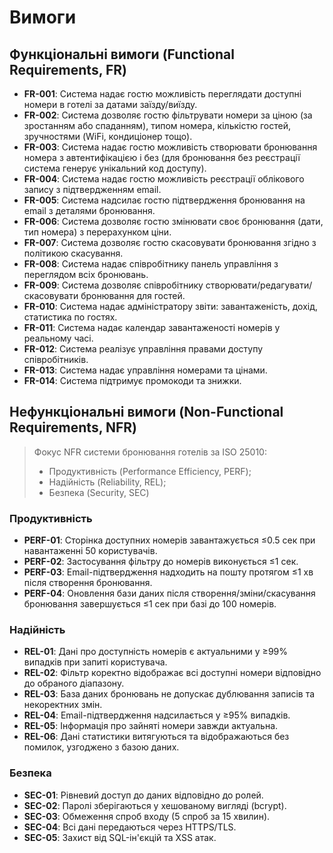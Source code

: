 # Вимоги

## Функціональні вимоги (Functional Requirements, FR)

- **FR-001**: Система надає гостю можливість переглядати доступні номери в готелі за датами заїзду/виїзду.  
- **FR-002**: Система дозволяє гостю фільтрувати номери за ціною (за зростанням або спаданням), типом номера, кількістю гостей, зручностями (WiFi, кондиціонер тощо).  
- **FR-003**: Система надає гостю можливість створювати бронювання номера з автентифікацією і без (для бронювання без реєстрації система генерує унікальний код доступу).  
- **FR-004**: Система надає гостю можливість реєстрації облікового запису з підтвердженням email.
- **FR-005**: Система надсилає гостю підтвердження бронювання на email з деталями бронювання. 
- **FR-006**: Система дозволяє гостю змінювати своє бронювання (дати, тип номера) з перерахунком ціни. 
- **FR-007**: Система дозволяє гостю скасовувати бронювання згідно з політикою скасування. 
- **FR-008**: Система надає співробітнику панель управління з переглядом всіх бронювань. 
- **FR-009**: Система дозволяє співробітнику створювати/редагувати/скасовувати бронювання для гостей.
- **FR-010**: Система надає адміністратору звіти: завантаженість, дохід, статистика по гостях. 
- **FR-011**: Система надає календар завантаженості номерів у реальному часі. 
- **FR-012**: Система реалізує управління правами доступу співробітників.
- **FR-013**: Система надає управління номерами та цінами.
- **FR-014**: Система підтримує промокоди та знижки.


## Нефункціональні вимоги (Non-Functional Requirements, NFR)

> Фокус NFR системи бронювання готелів за ISO 25010: 
> - Продуктивність (Performance Efficiency, PERF); 
> - Надійність (Reliability, REL);
> - Безпека (Security, SEC)

### Продуктивність 
- **PERF-01**: Сторінка доступних номерів завантажується ≤0.5 сек при навантаженні 50 користувачів.  
- **PERF-02**: Застосування фільтру до номерів виконується ≤1 сек.  
- **PERF-03**: Email-підтвердження надходить на пошту протягом ≤1 хв після створення бронювання.  
- **PERF-04**: Оновлення бази даних після створення/зміни/скасування бронювання завершується ≤1 сек при базі до 100 номерів.  

### Надійність
- **REL-01**: Дані про доступність номерів є актуальними у ≥99% випадків при запиті користувача.  
- **REL-02**: Фільтр коректно відображає всі доступні номери відповідно до обраного діапазону.  
- **REL-03**: База даних бронювань не допускає дублювання записів та некоректних змін.  
- **REL-04**: Email-підтвердження надсилається у ≥95% випадків.  
- **REL-05**: Інформація про зайняті номери завжди актуальна.  
- **REL-06**: Дані статистики витягуються та відображаються без помилок, узгоджено з базою даних.  

### Безпека
- **SEC-01**: Рівневий доступ до даних відповідно до ролей.
- **SEC-02**: Паролі зберігаються у хешованому вигляді (bcrypt).
- **SEC-03**: Обмеження спроб входу (5 спроб за 15 хвилин).
- **SEC-04**: Всі дані передаються через HTTPS/TLS.
- **SEC-05**: Захист від SQL-ін'єкцій та XSS атак.